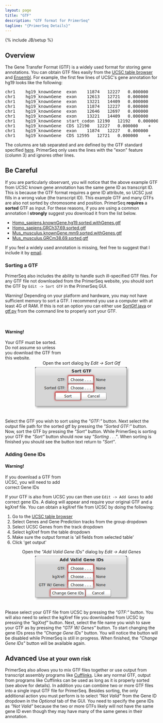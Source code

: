 ```yaml
---
layout: page
title: "GTF"
description: "GTF format for PrimerSeq"
tagline: "{PrimerSeq Details}"
---
```

{% include JB/setup %}

## Overview

The Gene Transfer Format (GTF) is a widely used format for storing gene annotations.
You can obtain GTF files easily from the [UCSC table browser](http://genome.ucsc.edu/cgi-bin/hgTables?command=start)
and [Ensembl](http://www.ensembl.org/info/data/ftp/index.html). For example,
the first few lines of UCSC's gene annotation for hg19 looks like the following:

<pre style="overflow-x: scroll; white-space:nowrap;">
chr1&nbsp;&nbsp;&nbsp;&nbsp;hg19_knownGene&nbsp;&nbsp;exon&nbsp;&nbsp;&nbsp;&nbsp;11874&nbsp;&nbsp;&nbsp;12227&nbsp;&nbsp;&nbsp;0.000000&nbsp;&nbsp;&nbsp;&nbsp;+&nbsp;&nbsp;&nbsp;.&nbsp;&nbsp;&nbsp;gene_id&nbsp;"uc001aaa.3";&nbsp;transcript_id&nbsp;"uc001aaa.3";<br/>
chr1&nbsp;&nbsp;&nbsp;&nbsp;hg19_knownGene&nbsp;&nbsp;exon&nbsp;&nbsp;&nbsp;&nbsp;12613&nbsp;&nbsp;&nbsp;12721&nbsp;&nbsp;&nbsp;0.000000&nbsp;&nbsp;&nbsp;&nbsp;+&nbsp;&nbsp;&nbsp;.&nbsp;&nbsp;&nbsp;gene_id&nbsp;"uc001aaa.3";&nbsp;transcript_id&nbsp;"uc001aaa.3";<br/>
chr1&nbsp;&nbsp;&nbsp;&nbsp;hg19_knownGene&nbsp;&nbsp;exon&nbsp;&nbsp;&nbsp;&nbsp;13221&nbsp;&nbsp;&nbsp;14409&nbsp;&nbsp;&nbsp;0.000000&nbsp;&nbsp;&nbsp;&nbsp;+&nbsp;&nbsp;&nbsp;.&nbsp;&nbsp;&nbsp;gene_id&nbsp;"uc001aaa.3";&nbsp;transcript_id&nbsp;"uc001aaa.3";<br/>
chr1&nbsp;&nbsp;&nbsp;&nbsp;hg19_knownGene&nbsp;&nbsp;exon&nbsp;&nbsp;&nbsp;&nbsp;11874&nbsp;&nbsp;&nbsp;12227&nbsp;&nbsp;&nbsp;0.000000&nbsp;&nbsp;&nbsp;&nbsp;+&nbsp;&nbsp;&nbsp;.&nbsp;&nbsp;&nbsp;gene_id&nbsp;"uc010nxr.1";&nbsp;transcript_id&nbsp;"uc010nxr.1";<br/>
chr1&nbsp;&nbsp;&nbsp;&nbsp;hg19_knownGene&nbsp;&nbsp;exon&nbsp;&nbsp;&nbsp;&nbsp;12646&nbsp;&nbsp;&nbsp;12697&nbsp;&nbsp;&nbsp;0.000000&nbsp;&nbsp;&nbsp;&nbsp;+&nbsp;&nbsp;&nbsp;.&nbsp;&nbsp;&nbsp;gene_id&nbsp;"uc010nxr.1";&nbsp;transcript_id&nbsp;"uc010nxr.1";<br/>
chr1&nbsp;&nbsp;&nbsp;&nbsp;hg19_knownGene&nbsp;&nbsp;exon&nbsp;&nbsp;&nbsp;&nbsp;13221&nbsp;&nbsp;&nbsp;14409&nbsp;&nbsp;&nbsp;0.000000&nbsp;&nbsp;&nbsp;&nbsp;+&nbsp;&nbsp;&nbsp;.&nbsp;&nbsp;&nbsp;gene_id&nbsp;"uc010nxr.1";&nbsp;transcript_id&nbsp;"uc010nxr.1";<br/>
chr1&nbsp;&nbsp;&nbsp;&nbsp;hg19_knownGene&nbsp;&nbsp;start_codon&nbsp;12190&nbsp;&nbsp;&nbsp;12192&nbsp;&nbsp;&nbsp;0.000000&nbsp;&nbsp;&nbsp;&nbsp;+&nbsp;&nbsp;&nbsp;.&nbsp;&nbsp;&nbsp;gene_id&nbsp;"uc010nxq.1";&nbsp;transcript_id&nbsp;"uc010nxq.1";<br/>
chr1&nbsp;&nbsp;&nbsp;&nbsp;hg19_knownGene&nbsp;&nbsp;CDS&nbsp;12190&nbsp;&nbsp;&nbsp;12227&nbsp;&nbsp;&nbsp;0.000000&nbsp;&nbsp;&nbsp;&nbsp;+&nbsp;&nbsp;&nbsp;0&nbsp;&nbsp;&nbsp;gene_id&nbsp;"uc010nxq.1";&nbsp;transcript_id&nbsp;"uc010nxq.1";<br/>
chr1&nbsp;&nbsp;&nbsp;&nbsp;hg19_knownGene&nbsp;&nbsp;exon&nbsp;&nbsp;&nbsp;&nbsp;11874&nbsp;&nbsp;&nbsp;12227&nbsp;&nbsp;&nbsp;0.000000&nbsp;&nbsp;&nbsp;&nbsp;+&nbsp;&nbsp;&nbsp;.&nbsp;&nbsp;&nbsp;gene_id&nbsp;"uc010nxq.1";&nbsp;transcript_id&nbsp;"uc010nxq.1";<br/>
chr1&nbsp;&nbsp;&nbsp;&nbsp;hg19_knownGene&nbsp;&nbsp;CDS&nbsp;12595&nbsp;&nbsp;&nbsp;12721&nbsp;&nbsp;&nbsp;0.000000&nbsp;&nbsp;&nbsp;&nbsp;+&nbsp;&nbsp;&nbsp;1&nbsp;&nbsp;&nbsp;gene_id&nbsp;"uc010nxq.1";&nbsp;transcript_id&nbsp;"uc010nxq.1";<br/>
</pre>

The columns are tab separated and are defined by the GTF standard specified [here](http://mblab.wustl.edu/GTF22.html).
PrimerSeq only uses the lines with the "exon" feature (column 3) and ignores other lines.

## Be Careful 

If you are particularly observant, you will notice that the above example GTF from UCSC known gene annotation has
the same gene ID as transcript ID. This is because the GTF format requires a gene ID
attribute, so UCSC just fills in a wrong value (the transcript ID).
This example GTF and many GTFs are also not sorted by chromosome and position. PrimerSeq **requires** a **sorted**
GTF as input. For these reasons, if you are using a common annotation I **strongly** suggest you download it from the list
below.

* [Homo_sapiens.knownGene.hg19.sorted.withGenes.gtf](http://sourceforge.net/projects/primerseq/files/GTF/Homo_sapiens.knownGene.hg19.sorted.withGenes.gtf.gz/download)
* [Homo_sapiens.GRCh37.69.sorted.gtf](http://sourceforge.net/projects/primerseq/files/GTF/Homo_sapiens.GRCh37.69.sorted.gtf.gz/download)
* [Mus_musculus.knownGene.mm9.sorted.withGenes.gtf](http://sourceforge.net/projects/primerseq/files/GTF/Mus_musculus.knownGene.mm9.sorted.withGenes.gtf.gz/download)
* [Mus_musculus.GRCm38.69.sorted.gtf](http://sourceforge.net/projects/primerseq/files/GTF/Mus_musculus.GRCm38.69.sorted.gtf.gz/download)

If you feel a widely used annotation is missing, feel free to suggest that I 
include it by [email](mailto:primerseq@gmail.com).

### Sorting a GTF

PrimerSeq also includes the ability to handle such ill-specified GTF files.
For any GTF file not downloaded from the PrimerSeq website, you should
sort the GTF by `Edit -> Sort GTF` in the PrimerSeq GUI.

<span style="display:block"><span class="label label-warning">Warning!</span> Depending on your platform and hardware,
you may not have sufficient memory to sort a GTF. I recommend you use a computer with at least 4G of RAM.
If this is not an option you can
either use <a href="https://github.com/ctokheim/PrimerSeq/blob/master/bin/java_src/SortGtf.java">SortGtf.java</a>
or <a href="https://github.com/ctokheim/PrimerSeq/blob/master/gtf.py">gtf.py</a> from the command line to properly sort your GTF.
</span>

</br>

<div class="alert alert-block pull-right">
  <h4>Warning!</h4>
  Your GTF must be sorted.</br>
  Do not assume so unless</br>
  you download the GTF from</br>
  this website.
</div>

<center>Open the sort dialog by <i>Edit -> Sort Gtf</i></center>
<img src="sortgtf.png" style="display:block;margin-left:auto;margin-right:auto;" />
</br>

Select the GTF you wish to sort using the *"GTF:"* button. Next select the output file path
for the sorted gtf by pressing the *"Sorted GTF:"* button. Now, sort the GTF by pressing
the *"Sort"* button. While PrimerSeq is sorting your GTF the *"Sort"* button should now say
*"Sorting . . ."*. When sorting is finished you should see the button text return to *"Sort"*.

### Adding Gene IDs

<div class="alert alert-block pull-right">
  <h4>Warning!</h4>
  If you download a GTF from</br>
  UCSC, you will need to add</br>
  correct Gene IDs
</div>

If your GTF is also from UCSC you can then use `Edit -> Add Genes` to add correct gene IDs.
A dialog will appear and require your original GTF and a kgXref file. 
You can obtain a kgXref file from UCSC by doing the following:

1. Go to the [UCSC table browser](http://genome.ucsc.edu/cgi-bin/hgTables)
2. Select Genes and Gene Prediction tracks from the group dropdown
3. Select UCSC Genes from the track dropdown
4. Select kgXref from the table dropdown
5. Make sure the output format is 'all fields from selected table'
6. Click 'get output'

<center>Open the <i>"Add Valid Gene IDs"</i> dialog by <i>Edit -> Add Genes</i></center>
<img src="addgenes.png" style="display:block;margin-left:auto;margin-right:auto;" />
</br>

Please select your GTF file from UCSC by pressing the *"GTF:"* button.
You will also need to select the kgXref file you downloaded from UCSC by pressing the *"kgXref"* button.
Next, select the file name you wish to save your GTF as by pressing the *"GTF W/ Genes"* button.
To start changing the gene IDs press the *"Change Gene IDs"* button. You will notice the button will be
disabled while PrimerSeq is still in progress. When finished, the *"Change Gene IDs"* button will be available
again.

## Advanced <small>Use at your own risk</small>

PrimerSeq also allows you to mix GTF files together or use output from transcript assembly programs like [Cufflinks](http://cufflinks.cbcb.umd.edu/).
Like any normal GTF, output from programs like Cufflinks can be used as long as it is properly sorted (see above for details). In addition you can combine
two or more GTF files into a single input GTF file for PrimerSeq. Besides sorting, the only additional action you must perform is to select *"Not Valid"* from
the Gene ID dropdown in the *Optional* tab of the GUI. You need to specify the gene IDs as *"Not Valid"* because the two or more GTFs likely will not
have the same gene ID even though they may have many of the same genes in their annotation.
